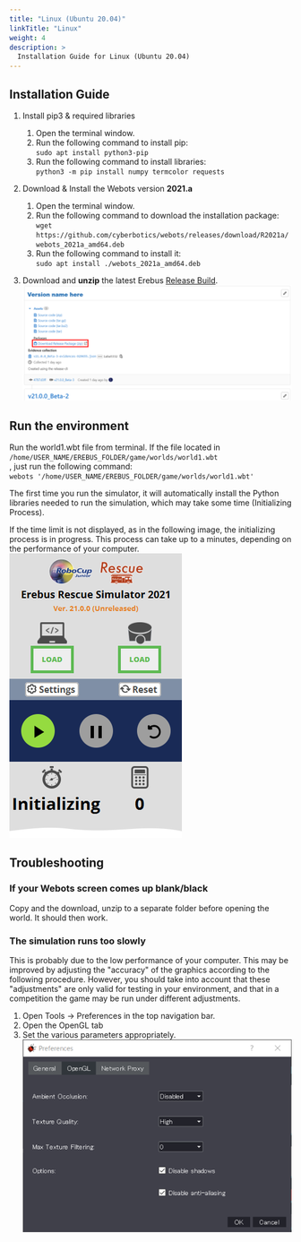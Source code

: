 ```yaml
---
title: "Linux (Ubuntu 20.04)"
linkTitle: "Linux"
weight: 4
description: >
  Installation Guide for Linux (Ubuntu 20.04)
---
```


## Installation Guide
1. Install pip3 & required libraries
    1. Open the terminal window.
    2. Run the following command to install pip:  
    `sudo apt install python3-pip`
    3. Run the following command to install libraries:  
    `python3 -m pip install numpy termcolor requests`

1. Download & Install the Webots version **2021.a**
    1. Open the terminal window.
    2. Run the following command to download the installation package:  
      `wget https://github.com/cyberbotics/webots/releases/download/R2021a/webots_2021a_amd64.deb`
    3. Run the following command to install it:  
      `sudo apt install ./webots_2021a_amd64.deb`

1. Download and **unzip** the latest Erebus [Release Build](https://gitlab.com/rcj-rescue-tc/erebus/erebus/-/releases).
![](download_erebus.png)

## Run the environment
Run the world1.wbt file from terminal. If the file located in `/home/USER_NAME/EREBUS_FOLDER/game/worlds/world1.wbt`  
, just run the following command:  
`webots '/home/USER_NAME/EREBUS_FOLDER/game/worlds/world1.wbt'`  

The first time you run the simulator, it will automatically install the Python libraries needed to run the simulation, which may take some time (Initializing Process).

If the time limit is not displayed, as in the following image, the initializing process is in progress. This process can take up to a minutes, depending on the performance of your computer.  
![](initializing.png)


## Troubleshooting
### If your Webots screen comes up blank/black
Copy and the download, unzip to a separate folder before opening the world. It should then work.

### The simulation runs too slowly
This is probably due to the low performance of your computer. This may be improved by adjusting the "accuracy" of the graphics according to the following procedure. However, you should take into account that these "adjustments" are only valid for testing in your environment, and that in a competition the game may be run under different adjustments.
1. Open Tools -> Preferences in the top navigation bar.
2. Open the OpenGL tab
3. Set the various parameters appropriately.
![](opengl.png)